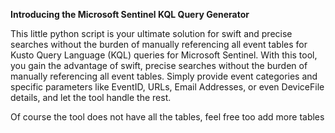 **Introducing the Microsoft Sentinel KQL Query Generator** 

This little python script is your ultimate solution for swift and precise searches without the burden of manually referencing all event tables for Kusto Query Language (KQL) queries for Microsoft Sentinel. With this tool, you gain the advantage of swift, precise searches without the burden of manually referencing all event tables. Simply provide event categories and specific parameters like EventID, URLs, Email Addresses, or even DeviceFile details, and let the tool handle the rest. 

Of course the tool does not have all the tables, feel free too add more tables
